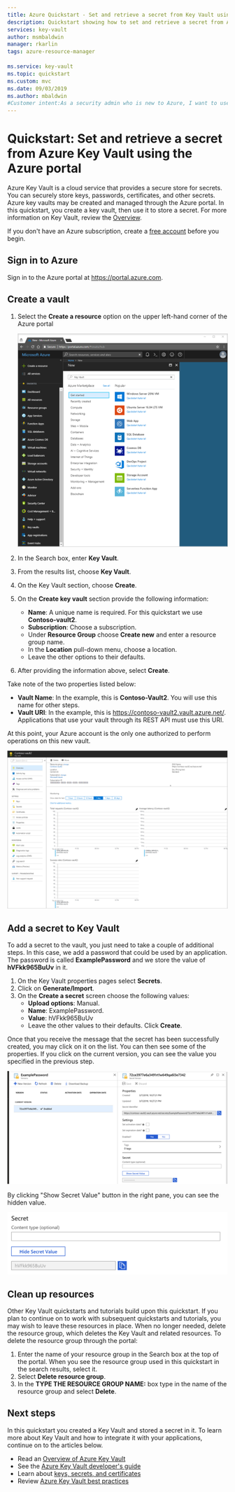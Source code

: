 ```yaml
---
title: Azure Quickstart - Set and retrieve a secret from Key Vault using Azure portal | Microsoft Docs
description: Quickstart showing how to set and retrieve a secret from Azure Key Vault using the Azure portal
services: key-vault
author: msmbaldwin
manager: rkarlin
tags: azure-resource-manager

ms.service: key-vault
ms.topic: quickstart
ms.custom: mvc
ms.date: 09/03/2019
ms.author: mbaldwin
#Customer intent:As a security admin who is new to Azure, I want to use Key Vault to securely store keys and passwords in Azure
---
```

# Quickstart: Set and retrieve a secret from Azure Key Vault using the Azure portal

Azure Key Vault is a cloud service that provides a secure store for secrets. You can securely store keys, passwords, certificates, and other secrets. Azure key vaults may be created and managed through the Azure portal. In this quickstart, you create a key vault, then use it to store a secret. For more information on Key Vault, review the [Overview](key-vault-overview.md).

If you don't have an Azure subscription, create a [free account](https://azure.microsoft.com/free/?WT.mc_id=A261C142F) before you begin.

## Sign in to Azure

Sign in to the Azure portal at https://portal.azure.com.

## Create a vault

1. Select the **Create a resource** option on the upper left-hand corner of the Azure portal

    ![Output after Key Vault creation completes](./media/quick-create-portal/search-services.png)
2. In the Search box, enter **Key Vault**.
3. From the results list, choose **Key Vault**.
4. On the Key Vault section, choose **Create**.
5. On the **Create key vault** section provide the following information:
    - **Name**: A unique name is required. For this quickstart we use **Contoso-vault2**. 
    - **Subscription**: Choose a subscription.
    - Under **Resource Group** choose **Create new** and enter a resource group name.
    - In the **Location** pull-down menu, choose a location.
    - Leave the other options to their defaults.
6. After providing the information above, select **Create**.

Take note of the two properties listed below:

* **Vault Name**: In the example, this is **Contoso-Vault2**. You will use this name for other steps.
* **Vault URI**: In the example, this is https://contoso-vault2.vault.azure.net/. Applications that use your vault through its REST API must use this URI.

At this point, your Azure account is the only one authorized to perform operations on this new vault.

![Output after Key Vault creation completes](./media/quick-create-portal/vault-properties.png)

## Add a secret to Key Vault

To add a secret to the vault, you just need to take a couple of additional steps. In this case, we add a password that could be used by an application. The password is called **ExamplePassword** and we store the value of **hVFkk965BuUv** in it.

1. On the Key Vault properties pages select **Secrets**.
2. Click on **Generate/Import**.
3. On the **Create a secret** screen choose the following values:
    - **Upload options**: Manual.
    - **Name**: ExamplePassword.
    - **Value**: hVFkk965BuUv
    - Leave the other values to their defaults. Click **Create**.

Once that you receive the message that the secret has been successfully created, you may click on it on the list. You can then see some of the properties. If you click on the current version, you can see the value you specified in the previous step.

![Secret properties](./media/quick-create-portal/current-version-hidden.png)

By clicking "Show Secret Value" button in the right pane, you can see the hidden value. 

![Secret value appeared](./media/quick-create-portal/current-version-shown.png)

## Clean up resources

Other Key Vault quickstarts and tutorials build upon this quickstart. If you plan to continue on to work with subsequent quickstarts and tutorials, you may wish to leave these resources in place.
When no longer needed, delete the resource group, which deletes the Key Vault and related resources. To delete the resource group through the portal:

1. Enter the name of your resource group in the Search box at the top of the portal. When you see the resource group used in this quickstart in the search results, select it.
2. Select **Delete resource group**.
3. In the **TYPE THE RESOURCE GROUP NAME:** box type in the name of the resource group and select **Delete**.


## Next steps

In this quickstart you created a Key Vault and stored a secret in it. To learn more about Key Vault and how to integrate it with your applications, continue on to the articles below.

- Read an [Overview of Azure Key Vault](key-vault-overview.md)
- See the [Azure Key Vault developer's guide](key-vault-developers-guide.md)
- Learn about [keys, secrets, and certificates](about-keys-secrets-and-certificates.md)
- Review [Azure Key Vault best practices](key-vault-best-practices.md)